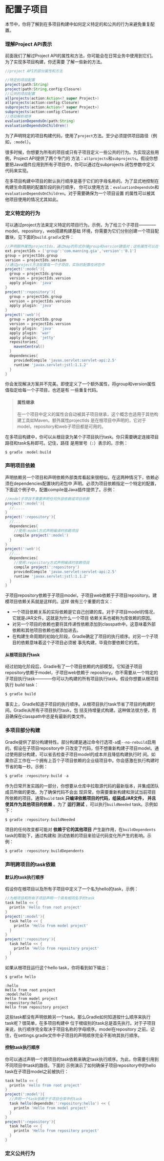配置子项目
=========================
本节中，你将了解到在多项目构建中如何定义特定的和公共的行为来避免重复配置。

### 理解Project API表示
前面我们了解过Project API的属性和方法，你可能会在日常业务中使用到它们。为了实现多项目构建，你还需要
了解一些新的方法。
```groovy
//project API的部分属性和方法

//特定的项目配置
project(path:String)
project(path:String,config:Closure)
//公共的项目配置
allprojects(action:Action<? super Project>)
allprojects(action:config:Closure)
subprojects(action:Action<? super Project>)
subprojects(action:config:Closure)
//项目解析顺序
evaluationDependsOn(path:String)
evaluationDependsOnChildren()
```
为了声明特定的项目构建代码，使用了`project`方法。至少必须提供项目路径（例如，`:model`）。

很多时候，你想要为所有的项目或只有子项目定义一些公共的行为。为实现这些用例，Project API提供了两个专门的
方法：`allprojects`和`subprojects`。假设你想要把Java插件应用到所有子项目中，你可以通过在subprojects
闭包参数中定义代码来实现。

在多项目构建中项目的默认执行顺序是基于它们的字母名称的。为了显式地控制在构建生命周期的配置阶段的执行顺序，
你可以使用方法：`evaluationDependsOn`和`evaluationDependsOnChildren`。对于需要确保为一个项目设置
的属性可以被其他项目使用的情况尤其如此。

### 定义特定的行为
可以通过project方法来定义特定的项目行为。示例，为了给三个子项目————model，repository，web搭建构建基础
环境，你需要为它们分别创建一个项目配置块，见下面的`build.gradle`文件：
```gradle
//声明额外属性projectIds，通过map的形式存储group和version键值对；这些属性可以在子项目中使用
ext.projectIds = ['group':'com.manning.gia','version':'0.1']
group = projectIds.group
version = projectIds.version
//通过project方法配置每一个子项目，实际的配置在闭包中
project(':model'){
  group = projectIds.group
  version = projectIds.version
  apply plugin: 'java'
}
project(':repository'){
  group = projectIds.group
  version = projectIds.version
  apply plugin: 'java'
}
project(':web'){
  group = projectIds.group
  version = projectIds.version
  apply plugin: 'java'
  apply plugin: 'war'
  apply plugin: 'jetty'
  repositories{
    mavenCentral()
  }
  dependencies{
    providedCompile 'javax.servlet:servlet-api:2.5'
    runtime 'javax.servlet:jstl:1.1.2'
  }
}
```
你会发现解决方案并不完美。即使定义了一个额外属性，将group和version属性值指定给每一个子项目，也还是有
一些重复代码。
> #### 属性继承
> 在一个项目中定义的属性会自动被其子项目继承，这个概念也适用于其他构建工具如Maven。额外属性projectIds
> 是在根项目中声明的，它对于model，repository和web子项目都是可用的。

在多项目构建中，你可以从根目录为某个子项目执行task。你只需要确定连接项目路径和task名称即可。记住，路径
是用冒号（`:`）表示的。示例：
```powershell
$ gradle :model:build
```

### 声明项目依赖
声明依赖另一个项目和声明依赖外部类库看起来很相似。在这两种情况下，依赖必须在dependencies配置块的闭包中
声明。必须为项目依赖指定一个特定的配置，下面这个例子中，配置compile是Java插件提供了。示例：
```gradle
//model子项目不需要声明任何外部依赖或项目依赖
project(':model'){
  //.....
}
project(':repository'){
  //...
  dependencies{
    //使用:model方式声明编译时依赖项目
    compile project(':model')
  }
}
project(':web'){
  //...
  dependencies{
    //使用:repository方式声明编译时依赖项目
    compile project(':repository')
    providedCompile 'javax.servlet:servlet-api:2.5'
    runtime 'javax.servlet:jstl:1.1.2'
  }
}
```
子项目repository依赖于子项目model，子项目web依赖于子项目repository。建模项目依赖关系就是这样的。这样
做有三个重要的含义：
+ 一个项目依赖关系的实际依赖是它自己创建的库。对于子项目model的情况，它就是JAR文件。这就是为什么一个项目
依赖关系也被称为库依赖的原因。
+ 对另一个项目的依赖也要将其传递性依赖添加到classpath中。这意味着外部依赖和其他项目依赖也被添加进去。
+ 在构建生命周期的初始化阶段，Gradle确定了项目的执行顺序。对另一个子项目的依赖意味着这个子项目必须被
事先构建，毕竟你要依赖它的库。

#### 从根项目执行task
经过初始化阶段后，Gradle有了一个项目依赖的内部模型。它知道子项目repository依赖于model，子项目web依赖于
repository。你不需要从一个特定的子项目执行task————你可以为构建的所有项目执行task。假设你想要从根项目执行
build task：
```powershell
$ gradle build
```
事实上，Gradle知道子项目的执行顺序。从根项目执行task节省了项目的构建时间。Gradle从所有子项目执行task，包
括支持增量式构建。这种做法很方便，而且确保在classpath中总是有最新的类文件。

### 多项目部分构建
Gradle提供了部分构建特性。部分构建是通过命令行选项`-a`或`--no-rebuild`启用的。假设在子项目repository中
只改变了代码，但不想重新构建子项目model。通过使用部分构建，可以省去检查子项目model的成本并且降低构建执行时
间。如果你正工作在一个拥有上百个子项目依赖的企业级项目中。你会感激在执行构建时节省的每一秒。示例：
```powershell
$ gradle :repository:build -a
```
作为日常开发实践的一部分，你想要从仓库中拉取源代码的最新版本，并集成团队成员所做的更改。为了确保代码不会出
现异常，你需要重新构建和测试当前项目所依赖的项目。通常`build` task **只编译依赖项目的代码，组装成JAR文件，
并且使其作为其他项目的依赖** 。为了 **运行测试** ，可以执行`buildNeeded` task。示例如下：
```powershell
$ gradle :repository:buildNeeded
```
项目的任何改变都可能对 **依赖于它的其他项目** 产生副作用，在`buildDependents` task的帮助下，通过构建和
测试依赖的项目来验证代码变化所产生的影响。示例：
```powershell
$ gradle :repository:buildDependents
```

### 声明跨项目的task依赖
#### 默认的task执行顺序
假设你在根项目以及所有子项目中定义了一个名为hello的task，示例：
```gradle
//为根项目和所有子项目声明一个具有相同名字的task
task hello << {
  println 'Hello from root project'
}
project(':model'){
  task hello << {
    println 'Hello from model project'
  }
}
project(':repository'){
  task hello << {
    println 'Hello from repository project'
  }
}
```
如果从根项目运行这个hello task，你将看到如下输出：
```powershell
$ gradle hello
```
```
:hello
Hello from root project
:model:hello
Hello from model project
:repository:hello
Hello from repository project
```
这些task都没有声明依赖另一个task。那么Gradle如何知道按什么顺序来执行task呢？很简单，在多项目构建中
位于根级别的task总是首先执行。对于子项目来说，执行顺序完全取决于项目名称的字母顺序。model在repository
之前。记住，在settings.gradle文件中子项目的声明顺序完全不影响其执行顺序。
#### 控制task执行顺序
你可以通过声明一个跨项目的task依赖来确定task执行顺序。为此，你需要引用到不同项目中task的路径。下面的
示例演示了如何确保子项目repository中的hello task在子项目model之前被执行：
```gradle
task hello << {
  println 'Hello from root project'
}
project(':model'){
  //声明一个task依赖于子项目仓库中的task
  task hello(dependsOn:':repository:hello') << {
    println 'Hello from model project'
  }
}
project(':repository'){
  task hello << {
    println 'Hello from repository project'
  }
}
```

### 定义公共行为

